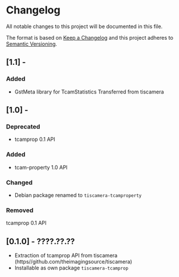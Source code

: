 # Changelog

All notable changes to this project will be documented in this file.

The format is based on [Keep a Changelog](https://keepachangelog.com/en/1.0.0/)
and this project adheres to [Semantic Versioning](https://semver.org/spec/v2.0.0.html).

## [1.1] -

### Added

- GstMeta library for TcamStatistics
  Transferred from tiscamera

## [1.0] -

### Deprecated

- tcamprop 0.1 API

### Added

- tcam-property 1.0 API

### Changed

- Debian package renamed to `tiscamera-tcamproperty`

### Removed

tcamprop 0.1 API

## [0.1.0] - ????.??.??

- Extraction of tcamprop API from tiscamera (https//github.com/theimagingsource/tiscamera)
- Installable as own package `tiscamera-tcamprop`

